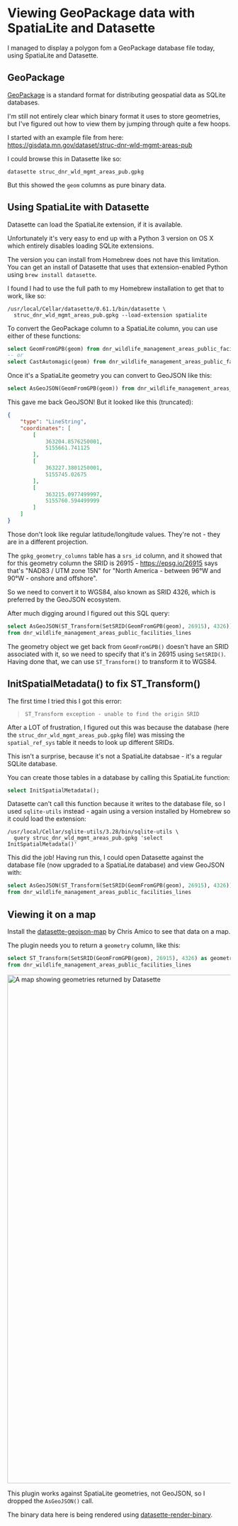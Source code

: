 # Viewing GeoPackage data with SpatiaLite and Datasette

I managed to display a polygon fom a GeoPackage database file today, using SpatiaLite and Datasette.

## GeoPackage

[GeoPackage](https://www.geopackage.org/) is a standard format for distributing geospatial data as SQLite databases.

I'm still not entirely clear which binary format it uses to store geometries, but I've figured out how to view them by jumping through quite a few hoops.

I started with an example file from here: https://gisdata.mn.gov/dataset/struc-dnr-wld-mgmt-areas-pub

I could browse this in Datasette like so:

    datasette struc_dnr_wld_mgmt_areas_pub.gpkg

But this showed the `geom` columns as pure binary data.

## Using SpatiaLite with Datasette

Datasette can load the SpatiaLite extension, if it is available.

Unfortunately it's very easy to end up with a Python 3 version on OS X which entirely disables loading SQLite extensions.

The version you can install from Homebrew does not have this limitation. You can get an install of Datasette that uses that extension-enabled Python using `brew install datasette`.

I found I had to use the full path to my Homebrew installation to get that to work, like so:

```
/usr/local/Cellar/datasette/0.61.1/bin/datasette \
  struc_dnr_wld_mgmt_areas_pub.gpkg --load-extension spatialite   
```

To convert the GeoPackage column to a SpatiaLite column, you can use either of these functions:

```sql
select GeomFromGPB(geom) from dnr_wildlife_management_areas_public_facilities_lines
-- or
select CastAutomagic(geom) from dnr_wildlife_management_areas_public_facilities_lines
```
Once it's a SpatiaLite geometry you can convert to GeoJSON like this:
```sql
select AsGeoJSON(GeomFromGPB(geom)) from dnr_wildlife_management_areas_public_facilities_lines
```
This gave me back GeoJSON! But it looked like this (truncated):
```json
{
    "type": "LineString",
    "coordinates": [
        [
            363204.8576250001,
            5155661.741125
        ],
        [
            363227.3801250001,
            5155745.02675
        ],
        [
            363215.0977499997,
            5155760.594499999
        ]
    ]
}
```
Those don't look like regular latitude/longitude values. They're not - they are in a different projection.

The `gpkg_geometry_columns` table has a `srs_id` column, and it showed that for this geometry column the SRID is 26915 - https://epsg.io/26915 says that's "NAD83 / UTM zone 15N" for "North America - between 96°W and 90°W - onshore and offshore".

So we need to convert it to WGS84, also known as SRID 4326, which is preferred by the GeoJSON ecosystem.

After much digging around I figured out this SQL query:

```sql
select AsGeoJSON(ST_Transform(SetSRID(GeomFromGPB(geom), 26915), 4326))
from dnr_wildlife_management_areas_public_facilities_lines
```

The geometry object we get back from `GeomFromGPB()` doesn't have an SRID associated with it, so we need to specify that it's in 26915 using `SetSRID()`. Having done that, we can use `ST_Transform()` to transform it to WGS84.

## InitSpatialMetadata() to fix ST_Transform()

The first time I tried this I got this error:

> `ST_Transform exception - unable to find the origin SRID`

After a LOT of frustration, I figured out this was because the database (here the `struc_dnr_wld_mgmt_areas_pub.gpkg` file) was missing the `spatial_ref_sys` table it needs to look up different SRIDs.

This isn't a surprise, because it's not a SpatiaLite databsae - it's a regular SQLite database.

You can create those tables in a database by calling this SpatiaLite function:

```sql
select InitSpatialMetadata();
```

Datasette can't call this function because it writes to the database file, so I used `sqlite-utils` instead - again using a version installed by Homebrew so it could load the extension:

```
/usr/local/Cellar/sqlite-utils/3.28/bin/sqlite-utils \
  query struc_dnr_wld_mgmt_areas_pub.gpkg 'select InitSpatialMetadata()'
```
This did the job! Having run this, I could open Datasette against the database file (now upgraded to a SpatiaLite database) and view GeoJSON with:

```sql
select AsGeoJSON(ST_Transform(SetSRID(GeomFromGPB(geom), 26915), 4326))
from dnr_wildlife_management_areas_public_facilities_lines
```

## Viewing it on a map

Install the [datasette-geojson-map](https://datasette.io/plugins/datasette-geojson-map) by Chris Amico to see that data on a map.

The plugin needs you to return a `geometry` column, like this:

```sql
select ST_Transform(SetSRID(GeomFromGPB(geom), 26915), 4326) as geometry
from dnr_wildlife_management_areas_public_facilities_lines
```

<img width="1146" alt="A map showing geometries returned by Datasette" src="https://user-images.githubusercontent.com/9599/206952011-ce799edb-732e-4e87-a559-e06a7b0401e5.png">

This plugin works against SpatiaLite geometries, not GeoJSON, so I dropped the `AsGeoJSON()` call.

The binary data here is being rendered using [datasette-render-binary](https://datasette.io/plugins/datasette-render-binary).
